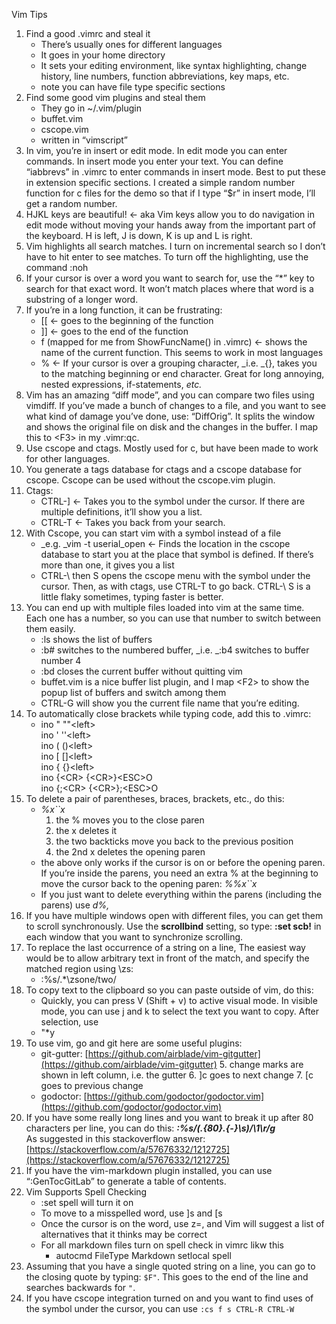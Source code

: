 Vim Tips



1. Find a good .vimrc and steal it
    * There’s usually ones for different languages
    * It goes in your home directory
    * It sets your editing environment, like syntax highlighting, change history, line numbers, function abbreviations, key maps, etc.
    * note you can have file type specific sections
2. Find some good vim plugins and steal them
    * They go in ~/.vim/plugin
    * buffet.vim
    * cscope.vim
    * written in “vimscript”
3. In vim, you’re in insert or edit mode.  In edit mode you can enter commands.  In insert mode you enter your text.  You can define “iabbrevs” in .vimrc to enter commands in insert mode.  Best to put these in extension specific sections.  I created a simple random number function for c files for the demo so that if I type “$r” in insert mode, I’ll get a random number.
4. HJKL keys are beautiful! ← aka Vim keys allow you to do navigation in edit mode without moving your hands away from the important part of the keyboard. H is left, J is down, K is up and L is right.
5. Vim highlights all search matches.  I turn on incremental search so I don’t have to hit enter to see matches.  To turn off the highlighting, use the command :noh
6. If your cursor is over a word you want to search for, use the “*” key to search for that exact word.  It won’t match places where that word is a substring of a longer word.
7. If you’re in a long function, it can be frustrating:
    * [[ ← goes to the beginning of the function
    * ]] ← goes to the end of the function
    * f (mapped for me from ShowFuncName() in .vimrc) ← shows the name of the current function.  This seems to work in most languages
    * % ← If your cursor is over a grouping character, _i.e. _{}[](), takes you to the matching beginning or end character.  Great for long annoying, nested expressions, if-statements, _etc._
8. Vim has an amazing “diff mode”, and you can compare two files using vimdiff.  If you’ve made a bunch of changes to a file, and you want to see what kind of damage you’ve done, use: “DiffOrig”.  It splits the window and shows the original file on disk and the changes in the buffer.  I map this to &lt;F3> in my .vimr:qc.
9. Use cscope and ctags.  Mostly used for c, but have been made to work for other languages.
10. You generate a tags database for ctags and a cscope database for cscope.  Cscope can be used without the cscope.vim plugin.
11. Ctags:
    * CTRL-] ← Takes you to the symbol under the cursor.  If there are multiple definitions, it’ll show you a list.
    * CTRL-T ← Takes you back from your search.
12. With Cscope, you can start vim with a symbol instead of a file
    * _e.g. _vim -t userial_open ← Finds the location in the cscope database to start you at the place that symbol is defined. If there’s more than one, it gives you a list
    * CTRL-\ then S opens the cscope menu with the symbol under the cursor.  Then, as with ctags, use CTRL-T to go back. CTRL-\ S is a little flaky sometimes, typing faster is better.  
13. You can end up with multiple files loaded into vim at the same time.  Each one has a number, so you can use that number to switch between them easily.
    * :ls shows the list of buffers
    * :b# switches to the numbered buffer, _i.e. _:b4 switches to buffer number 4
    * :bd closes the current buffer without quitting vim
    * buffet.vim is a nice buffer list plugin, and I map &lt;F2> to show the popup list of buffers and switch among them
    * CTRL-G will show you the current file name that you’re editing.
14. To automatically close brackets while typing code, add this to .vimrc:
    * ino " ""&lt;left> \
ino ' ''&lt;left> \
ino ( ()&lt;left> \
ino [ []&lt;left> \
ino { {}&lt;left> \
ino {&lt;CR> {&lt;CR>}&lt;ESC>O \
ino {;&lt;CR> {&lt;CR>};&lt;ESC>O
15. To delete a pair of parentheses, braces, brackets, etc., do this:
    * _%x``x_
        1. the % moves you to the close paren
        2. the x deletes it
        3. the two backticks move you back to the previous position
        4. the 2nd x deletes the opening paren
    * the above only works if the cursor is on or before the opening paren.  If you’re inside the parens, you need an extra % at the beginning to move the cursor back to the opening paren: _%%x``x_ 
    * If you just want to delete everything within the parens (including the parens) use _d%,_
16. If you have multiple windows open with different files, you can get them to scroll synchronously.  Use the __scrollbind__ setting, so type: __:set scb!__ in each window that you want to synchronize scrolling.
17. To replace the last occurrence of a string on a line, The easiest way would be to allow arbitrary text in front of the match, and specify the matched region using \zs:
    * :%s/.*\zsone/two/
18. To copy text to the clipboard so you can paste outside of vim, do this: 
    * Quickly, you can press V (Shift + v) to active visual mode. In visible mode, you can use j and k to select the text you want to copy. After selection, use
    * "*y
19. To use vim, go and git here are some useful plugins:
    * git-gutter: [https://github.com/airblade/vim-gitgutter](https://github.com/airblade/vim-gitgutter)
        5. change marks are shown in left column, i.e. the gutter
        6. ]c goes to next change
        7. [c goes to previous change
    * godoctor: [https://github.com/godoctor/godoctor.vim](https://github.com/godoctor/godoctor.vim)
20. If you have some really long lines and you want to break it up after 80 characters per line, you can do this: **_:%s/\(.\{80\}.\{-}\s\)/\1\r/g_** \
As suggested in this stackoverflow answer:  [https://stackoverflow.com/a/57676332/1212725](https://stackoverflow.com/a/57676332/1212725)
21. If you have the vim-markdown plugin installed, you can use “:GenTocGitLab” to generate a table of contents.
22. Vim Supports Spell Checking
    * :set spell will turn it on
    * To move to a misspelled word, use ]s and [s
    * Once the cursor is on the word, use z=, and Vim will suggest a list of alternatives that it thinks may be correct
    *   For all markdown files turn on spell check in vimrc likw this
        * autocmd FileType Markdown setlocal spell
1. Assuming that you have a single quoted string on a line, you can go to the closing quote by typing: `$F"`. This goes to the end of the line and searches backwards for `"`.
2. If you have cscope integration turned on and you want to find uses of the symbol under the cursor, you can use `:cs f s CTRL-R CTRL-W`
